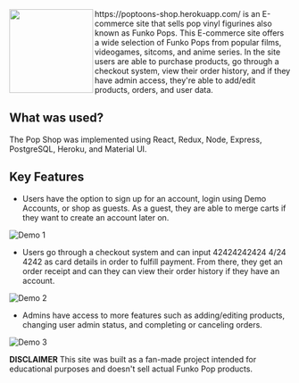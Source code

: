 <img align="left" src="https://github.com/Tandid/poptoons-shop/blob/main/client/public/images/logo.png" width=150px>
https://poptoons-shop.herokuapp.com/ is an E-commerce site that sells pop vinyl figurines also known as Funko Pops. This E-commerce site offers a wide selection of Funko Pops from popular films, videogames, sitcoms, and anime series. In the site users are able to purchase products, go through a checkout system, view their order history, and if they have admin access, they're able to add/edit products, orders, and user data.

<br/>

## What was used?

The Pop Shop was implemented using React, Redux, Node, Express, PostgreSQL, Heroku, and Material UI.

## Key Features

- Users have the option to sign up for an account, login using Demo Accounts, or shop as guests. As a guest, they are able to merge carts if they want to create an account later on.


![Demo 1](https://github.com/Tandid/poptoons-shop/blob/main/client/public/images/poptoons1.gif)


- Users go through a checkout system and can input 42424242424 4/24 4242 as card details in order to fulfill payment. From there, they get an order receipt and can they can view their order history if they have an account.


![Demo 2](https://github.com/Tandid/poptoons-shop/blob/main/client/public/images/poptoons2.gif)


- Admins have access to more features such as adding/editing products, changing user admin status, and completing or canceling orders.


![Demo 3](https://github.com/Tandid/poptoons-shop/blob/main/client/public/images/poptoons3.gif)



**DISCLAIMER** This site was built as a fan-made project intended for educational purposes and doesn't sell actual Funko Pop products.
